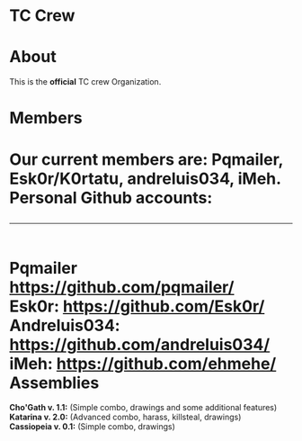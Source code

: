 TC Crew
============
About
============
This is the <b>official</b> TC crew Organization.

Members
============
Our current members are: Pqmailer, Esk0r/K0rtatu, andreluis034, iMeh.
Personal Github accounts:<hr>
<br><b>Pqmailer</b> https://github.com/pqmailer/ 
<br><b>Esk0r:</b> https://github.com/Esk0r/
<br><b>Andreluis034:</b> https://github.com/andreluis034/
<br><b>iMeh:</b> https://github.com/ehmehe/
Assemblies
============
<b>Cho'Gath v. 1.1:</b> (Simple combo, drawings and some additional features)
<br><b>Katarina v. 2.0:</b> (Advanced combo, harass, killsteal, drawings)
<br><b>Cassiopeia v. 0.1:</b> (Simple combo, drawings)
